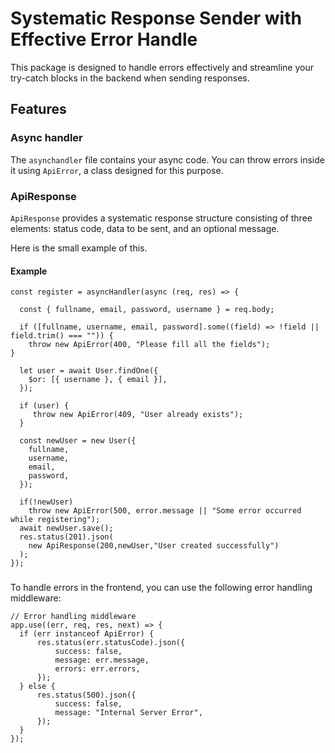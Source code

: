 
# Systematic Response Sender with Effective Error Handle

This package is designed to handle errors effectively and streamline your try-catch blocks in the backend when sending responses.

## Features

### Async handler
The `asynchandler` file contains your async code. You can throw errors inside it using `ApiError`, a class designed for this purpose.


### ApiResponse
`ApiResponse` provides a systematic response structure consisting of three elements: status code, data to be sent, and an optional message.

Here is the small example of this. 

#### Example
```
const register = asyncHandler(async (req, res) => {
  
  const { fullname, email, password, username } = req.body;
 
  if ([fullname, username, email, password].some((field) => !field || field.trim() === "")) {
    throw new ApiError(400, "Please fill all the fields");
}

  let user = await User.findOne({
    $or: [{ username }, { email }],
  });
  
  if (user) {
     throw new ApiError(409, "User already exists");
  }

  const newUser = new User({
    fullname,
    username,
    email,
    password,
  });

  if(!newUser)
    throw new ApiError(500, error.message || "Some error occurred while registering");
  await newUser.save();
  res.status(201).json(
    new ApiResponse(200,newUser,"User created successfully")
  ); 
});
```

### 

To handle errors in the frontend, you can use the following error handling middleware:
```
// Error handling middleware
app.use((err, req, res, next) => {
  if (err instanceof ApiError) {
      res.status(err.statusCode).json({
          success: false,
          message: err.message,
          errors: err.errors,
      });
  } else {
      res.status(500).json({
          success: false,
          message: "Internal Server Error",
      });
  }
});
```



